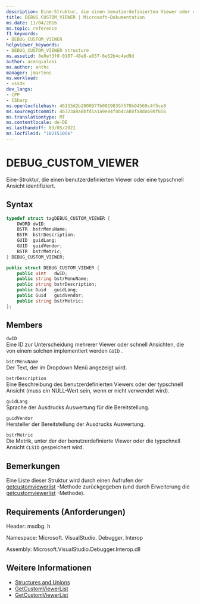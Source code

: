 ```yaml
---
description: Eine-Struktur, die einen benutzerdefinierten Viewer oder eine typschnell Ansicht identifiziert.
title: DEBUG_CUSTOM_VIEWER | Microsoft-Dokumentation
ms.date: 11/04/2016
ms.topic: reference
f1_keywords:
- DEBUG_CUSTOM_VIEWER
helpviewer_keywords:
- DEBUG_CUSTOM_VIEWER structure
ms.assetid: 8e0ef3f0-0107-48e8-a037-6e52b4c4ed9d
author: acangialosi
ms.author: anthc
manager: jmartens
ms.workload:
- vssdk
dev_langs:
- CPP
- CSharp
ms.openlocfilehash: 46133d2b2800977b0819835f578b04569c4f5ce8
ms.sourcegitcommit: 4b323a8a8bfd1a1a9e84f4b4ca88fa8da690f656
ms.translationtype: MT
ms.contentlocale: de-DE
ms.lasthandoff: 03/05/2021
ms.locfileid: "102151056"
---
```

# <a name="debug_custom_viewer"></a>DEBUG_CUSTOM_VIEWER
Eine-Struktur, die einen benutzerdefinierten Viewer oder eine typschnell Ansicht identifiziert.

## <a name="syntax"></a>Syntax

```cpp
typedef struct tagDEBUG_CUSTOM_VIEWER {
    DWORD dwID;
    BSTR  bstrMenuName;
    BSTR  bstrDescription;
    GUID  guidLang;
    GUID  guidVendor;
    BSTR  bstrMetric;
} DEBUG_CUSTOM_VIEWER;
```

```csharp
public struct DEBUG_CUSTOM_VIEWER {
    public uint   dwID;
    public string bstrMenuName;
    public string bstrDescription;
    public Guid   guidLang;
    public Guid   guidVendor;
    public string bstrMetric;
};
```

## <a name="members"></a>Members
`dwID`\
Eine ID zur Unterscheidung mehrerer Viewer oder schnell Ansichten, die von einem solchen implementiert werden `GUID` .

`bstrMenuName`\
Der Text, der im Dropdown Menü angezeigt wird.

`bstrDescription`\
Eine Beschreibung des benutzerdefinierten Viewers oder der typschnell Ansicht (muss ein NULL-Wert sein, wenn er nicht verwendet wird).

`guidLang`\
Sprache der Ausdrucks Auswertung für die Bereitstellung.

`guidVendor`\
Hersteller der Bereitstellung der Ausdrucks Auswertung.

`bstrMetric`\
Die Metrik, unter der der benutzerdefinierte Viewer oder die typschnell Ansicht `CLSID` gespeichert wird.

## <a name="remarks"></a>Bemerkungen
Eine Liste dieser Struktur wird durch einen Aufrufen der [getcustomviewerlist](../../../extensibility/debugger/reference/idebugproperty3-getcustomviewerlist.md) -Methode zurückgegeben (und durch Erweiterung die [getcustomviewerlist](../../../extensibility/debugger/reference/ieevisualizerservice-getcustomviewerlist.md) -Methode).

## <a name="requirements"></a>Requirements (Anforderungen)
Header: msdbg. h

Namespace: Microsoft. VisualStudio. Debugger. Interop

Assembly: Microsoft.VisualStudio.Debugger.Interop.dll

## <a name="see-also"></a>Weitere Informationen
- [Structures and Unions](../../../extensibility/debugger/reference/structures-and-unions.md)
- [GetCustomViewerList](../../../extensibility/debugger/reference/idebugproperty3-getcustomviewerlist.md)
- [GetCustomViewerList](../../../extensibility/debugger/reference/ieevisualizerservice-getcustomviewerlist.md)

